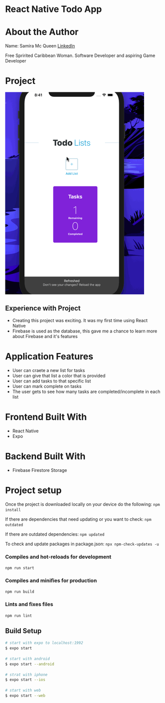 # React Native Todo App

# About the Author
Name: Samira Mc Queen
[LinkedIn](https://www.linkedin.com/in/samira-mc-queen-1882431a7/)

Free Spririted Caribbean Woman.
Software Developer and aspiring Game Developer

# Project 
![Video](assets/todo-app.gif)

## Experience with Project
- Creating this project was exciting. It was my first time using React Native
- Firebase is used as the database, this gave me a chance to learn more about Firebase and it's features

# Application Features
- User can craete a new list for tasks
- User can give that list a color that is provided
- User can add tasks to that specific list
- User can mark complete on tasks
- The user gets to see how many tasks are completed/incomplete in each list

# Frontend Built With
- React Native
- Expo

# Backend Built With
- Firebase Firestore Storage

# Project setup
Once the project is downloaded locally on your device do the following:
`
npm install
`

If there are dependencies that need updating or you want to check:
`
npm outdated
`

If there are outdated dependencies:
`
npm updated
`

To check and update packages in package.json:
`
npx npm-check-updates -u
`

### Compiles and hot-reloads for development
`
npm run start
`

### Compiles and minifies for production
`
npm run build
`

### Lints and fixes files
`
npm run lint
`
## Build Setup

```bash
# start with expo to localhost:1992
$ expo start

# start with android
$ expo start --android

# strat with iphone
$ expo start --ios

# start with web
$ expo start --web
```
